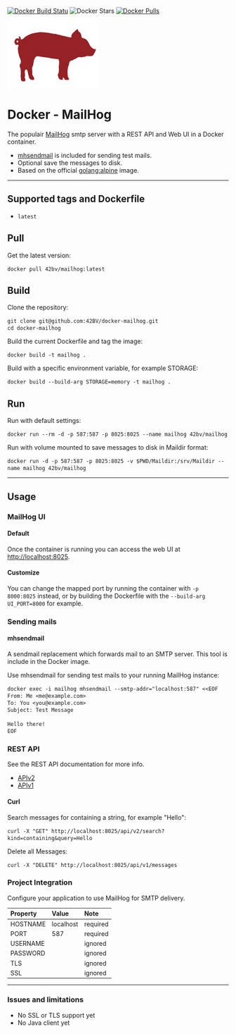 [![Docker Build Statu](https://img.shields.io/docker/build/42bv/mailhog.svg)](https://hub.docker.com/r/42bv/docker-mailhog/builds/) ![Docker Stars](https://img.shields.io/docker/stars/42bv/mailhog.svg) [![Docker Pulls](https://img.shields.io/docker/pulls/42bv/mailhog.svg)](https://hub.docker.com/r/42bv/mailhog/) 

[![MailHog](https://github.com/42BV/docker-mailhog/blob/master/logo.png?raw=true)](https://github.com/mailhog/MailHog) 

# Docker - MailHog

The populair [MailHog](https://github.com/mailhog/MailHog) smtp server with a REST API and Web UI in a Docker container.

- [mhsendmail](https://github.com/mailhog/mhsendmail) is included for sending test mails.
- Optional save the messages to disk.
- Based on the official [golang:alpine](https://hub.docker.com/_/golang/) image.

---

## Supported tags and Dockerfile

- `latest`


## Pull  

Get the latest version:
```
docker pull 42bv/mailhog:latest
```

## Build  

Clone the repository:
```
git clone git@github.com:42BV/docker-mailhog.git
cd docker-mailhog
```

Build the current Dockerfile  and tag the image:   
```
docker build -t mailhog .
```

Build with a specific environment variable, for example STORAGE:   
```
docker build --build-arg STORAGE=memory -t mailhog .
```

## Run
  
Run with default settings:
```
docker run --rm -d -p 587:587 -p 8025:8025 --name mailhog 42bv/mailhog
```

Run with volume mounted to save messages to disk in Maildir format: 
```
docker run -d -p 587:587 -p 8025:8025 -v $PWD/Maildir:/srv/Maildir --name mailhog 42bv/mailhog
```

---

## Usage

### MailHog UI

#### Default
Once the container is running you can access the web UI at [http://localhost:8025](http://localhost:8025). 

#### Customize
You can change the mapped port by running the container with `-p 8000:8025` instead, or by building the Dockerfile with the `--build-arg UI_PORT=8000` for example.

### Sending mails

#### mhsendmail

A sendmail replacement which forwards mail to an SMTP server. This tool is include in the Docker image. 

Use mhsendmail for sending test mails to your running MailHog instance:

```
docker exec -i mailhog mhsendmail --smtp-addr="localhost:587" <<EOF 
From: Me <me@example.com>
To: You <you@example.com>
Subject: Test Message

Hello there!
EOF
```

### REST API

See the REST API documentation for more info.

* [APIv2](https://github.com/mailhog/MailHog/blob/master/docs/APIv2.md)
* [APIv1](https://github.com/mailhog/MailHog/blob/master/docs/APIv1.md)

#### Curl

Search messages for containing a string, for example "Hello":
```
curl -X "GET" http://localhost:8025/api/v2/search?kind=containing&query=Hello 
```

Delete all Messages:
```
curl -X "DELETE" http://localhost:8025/api/v1/messages
```

### Project Integration

Configure your application to use MailHog for SMTP delivery.

| Property  | Value     | Note     |
|:--------- |:--------- | :------- |
| HOSTNAME  | localhost | required |
| PORT      | 587       | required |
| USERNAME  |           | ignored  |
| PASSWORD  |           | ignored  |
| TLS       |           | ignored  |
| SSL       |           | ignored  |


---

### Issues and limitations

* No SSL or TLS support yet
* No Java client yet